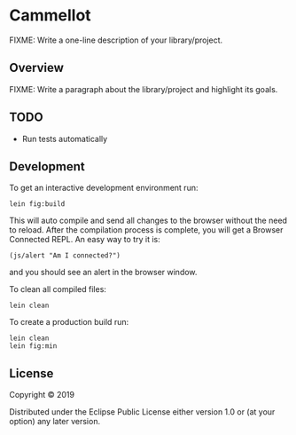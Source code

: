 # Cammellot

FIXME: Write a one-line description of your library/project.

## Overview

FIXME: Write a paragraph about the library/project and highlight its goals.

## TODO

- Run tests automatically


## Development

To get an interactive development environment run:

    lein fig:build

This will auto compile and send all changes to the browser without the
need to reload. After the compilation process is complete, you will
get a Browser Connected REPL. An easy way to try it is:

    (js/alert "Am I connected?")

and you should see an alert in the browser window.

To clean all compiled files:

	lein clean

To create a production build run:

	lein clean
	lein fig:min


## License

Copyright © 2019 

Distributed under the Eclipse Public License either version 1.0 or (at your option) any later version.
